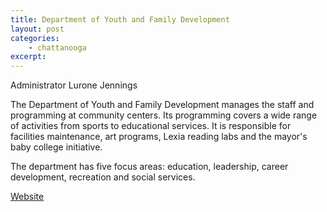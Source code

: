 ```yaml
---
title: Department of Youth and Family Development
layout: post
categories:
    - chattanooga
excerpt:
---
```


Administrator Lurone Jennings

The Department of Youth and Family Development manages the staff and programming at community centers. Its programming covers a wide range of activities from sports to educational services. It is responsible for facilities maintenance, art programs, Lexia reading labs and the mayor's baby college initiative.

The department has five focus areas: education, leadership, career development, recreation and social services.

[Website](http://www.chattanooga.gov/youthandfamily)



